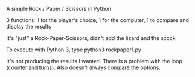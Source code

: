 A simple Rock / Paper / Scissors in Python

3 functions: 1 for the player's choice, 1 for the computer, 1 to compare and display the results

It's "just" a Rock-Paper-Scissors, didn't add the lizard and the spock

To execute with Python 3, type python3 rockpaper1.py

It's not producing the results I wanted. There is a problem with the loop (counter and turns). Also doesn't always compare the options.


